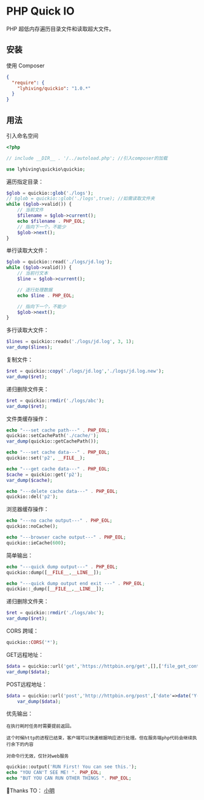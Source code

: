 # PHP Quick IO

PHP 超低内存遍历目录文件和读取超大文件。

## 安装

使用 Composer

```json
{
  "require": {
    "lyhiving/quickio": "1.0.*"
  }
}
```

## 用法

引入命名空间

```php
<?php

// include __DIR__ . '/../autoload.php'; //引入composer的加载

use lyhiving\quickio\quickio;

```

遍历指定目录：

```php
$glob = quickio::glob('./logs');
// $glob = quickio::glob('./logs',true); //如需读取文件夹
while ($glob->valid()) {
    // 当前文件
    $filename = $glob->current();
    echo $filename . PHP_EOL;
    // 指向下一个，不能少
    $glob->next();
}
```

单行读取大文件：

```php
$glob = quickio::read('./logs/jd.log');
while ($glob->valid()) {
    // 当前行文本
    $line = $glob->current();

    // 逐行处理数据
    echo $line . PHP_EOL;

    // 指向下一个，不能少
    $glob->next();
}
```

多行读取大文件：

```php
$lines = quickio::reads('./logs/jd.log', 3, 1);
var_dump($lines);
```

复制文件：

```php
$ret = quickio::copy('./logs/jd.log','./logs/jd.log.new');
var_dump($ret);
```

递归删除文件夹：

```php
$ret = quickio::rmdir('./logs/abc');
var_dump($ret);
```



文件类缓存操作：

```php
echo "---set cache path---" . PHP_EOL;
quickio::setCachePath('./cache/');
var_dump(quickio::getCachePath());

echo "---set cache data---" . PHP_EOL;
quickio::set('p2', __FILE__);

echo "---get cache data---" . PHP_EOL;
$cache = quickio::get('p2');
var_dump($cache);

echo "---delete cache data---" . PHP_EOL;
quickio::del('p2');
```


浏览器缓存操作：

```php
echo "---no cache output---" . PHP_EOL;
quickio::noCache();

echo "---browser cache output---" . PHP_EOL;
quickio::ieCache(600);
```



简单输出：

```php
echo "---quick dump output---" . PHP_EOL;
quickio::dump([__FILE__,__LINE__]);

echo "---quick dump output end exit ---" . PHP_EOL;
quickio::_dump([__FILE__,__LINE__]);
```

递归删除文件夹：

```php
$ret = quickio::rmdir('./logs/abc');
var_dump($ret);
```


CORS 跨域：

```php
quickio::CORS('*');
```


GET远程地址：

```php
$data = quickio::url('get','https://httpbin.org/get',[],['file_get_contents'=>false]);
var_dump($data);
```

POST远程地址：

```php
$data = quickio::url('post','http://httpbin.org/post',['date'=>date('Y-m-d H:i:s')],['file_get_contents'=>true]);
    var_dump($data);
```



优先输出：

`在执行耗时任务时需要提前返回。`

`这个时候http的进程已结束，客户端可以快速根据响应进行处理。但在服务端php代码会继续执行余下的内容`

`对命令行无效，仅针对web服务`

```php
quickio::output('RUN First! You can see this.');
echo "YOU CAN'T SEE ME! ". PHP_EOL;
echo "BUT YOU CAN RUN OTHER THINGS ". PHP_EOL;
```

🌹Thanks TO： [小明](https://segmentfault.com/a/1190000019051193)
